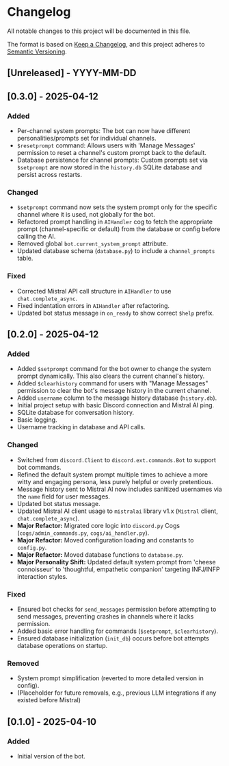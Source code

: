 # Changelog

All notable changes to this project will be documented in this file.

The format is based on [Keep a Changelog](https://keepachangelog.com/en/1.0.0/),
and this project adheres to [Semantic Versioning](https://semver.org/spec/v2.0.0.html).

## [Unreleased] - YYYY-MM-DD

## [0.3.0] - 2025-04-12

### Added
- Per-channel system prompts: The bot can now have different personalities/prompts set for individual channels.
- `$resetprompt` command: Allows users with 'Manage Messages' permission to reset a channel's custom prompt back to the default.
- Database persistence for channel prompts: Custom prompts set via `$setprompt` are now stored in the `history.db` SQLite database and persist across restarts.

### Changed
- `$setprompt` command now sets the system prompt only for the specific channel where it is used, not globally for the bot.
- Refactored prompt handling in `AIHandler` cog to fetch the appropriate prompt (channel-specific or default) from the database or config before calling the AI.
- Removed global `bot.current_system_prompt` attribute.
- Updated database schema (`database.py`) to include a `channel_prompts` table.

### Fixed
- Corrected Mistral API call structure in `AIHandler` to use `chat.complete_async`.
- Fixed indentation errors in `AIHandler` after refactoring.
- Updated bot status message in `on_ready` to show correct `$help` prefix.

## [0.2.0] - 2025-04-12

### Added
- Added `$setprompt` command for the bot owner to change the system prompt dynamically. This also clears the current channel's history.
- Added `$clearhistory` command for users with "Manage Messages" permission to clear the bot's message history in the current channel.
- Added `username` column to the message history database (`history.db`).
- Initial project setup with basic Discord connection and Mistral AI ping.
- SQLite database for conversation history.
- Basic logging.
- Username tracking in database and API calls.

### Changed
- Switched from `discord.Client` to `discord.ext.commands.Bot` to support bot commands.
- Refined the default system prompt multiple times to achieve a more witty and engaging persona, less purely helpful or overly pretentious.
- Message history sent to Mistral AI now includes sanitized usernames via the `name` field for user messages.
- Updated bot status message.
- Updated Mistral AI client usage to `mistralai` library v1.x (`Mistral` client, `chat.complete_async`).
- **Major Refactor:** Migrated core logic into `discord.py` Cogs (`cogs/admin_commands.py`, `cogs/ai_handler.py`).
- **Major Refactor:** Moved configuration loading and constants to `config.py`.
- **Major Refactor:** Moved database functions to `database.py`.
- **Major Personality Shift:** Updated default system prompt from 'cheese connoisseur' to 'thoughtful, empathetic companion' targeting INFJ/INFP interaction styles.

### Fixed
- Ensured bot checks for `send_messages` permission before attempting to send messages, preventing crashes in channels where it lacks permission.
- Added basic error handling for commands (`$setprompt`, `$clearhistory`).
- Ensured database initialization (`init_db`) occurs before bot attempts database operations on startup.

### Removed
- System prompt simplification (reverted to more detailed version in config).
- (Placeholder for future removals, e.g., previous LLM integrations if any existed before Mistral)

## [0.1.0] - 2025-04-10

### Added
- Initial version of the bot.
